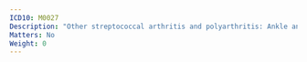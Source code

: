 ```yaml
---
ICD10: M0027
Description: "Other streptococcal arthritis and polyarthritis: Ankle and foot"
Matters: No
Weight: 0
---
```


